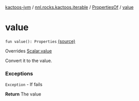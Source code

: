 [kactoos-jvm](../../index.md) / [nnl.rocks.kactoos.iterable](../index.md) / [PropertiesOf](index.md) / [value](.)

# value

`fun value(): Properties` [(source)](https://github.com/neonailol/kactoos/blob/master/kactoos-jvm/src/main/kotlin/nnl/rocks/kactoos/iterable/PropertiesOf.kt#L93)

Overrides [Scalar.value](../../nnl.rocks.kactoos/-scalar/value.md)

Convert it to the value.

### Exceptions

`Exception` - If fails

**Return**
The value

